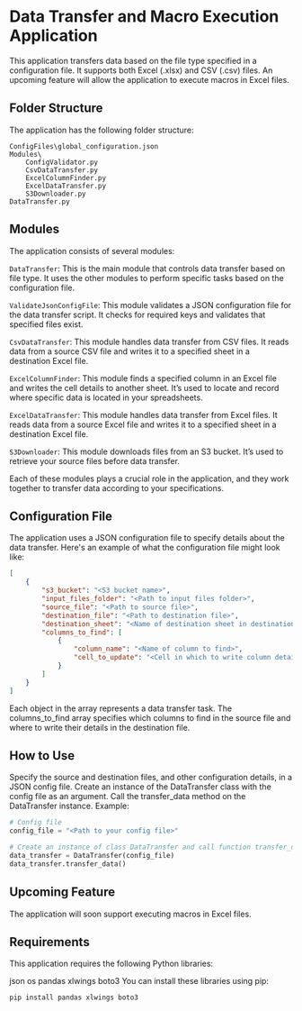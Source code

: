 # Data Transfer and Macro Execution Application

This application transfers data based on the file type specified in a configuration file. It supports both Excel (.xlsx) and CSV (.csv) files. An upcoming feature will allow the application to execute macros in Excel files.

## Folder Structure

The application has the following folder structure:

```Application
ConfigFiles\global_configuration.json
Modules\
    ConfigValidator.py
    CsvDataTransfer.py
    ExcelColumnFinder.py
    ExcelDataTransfer.py
    S3Downloader.py
DataTransfer.py
```
## Modules
The application consists of several modules:

`DataTransfer`: This is the main module that controls data transfer based on file type. It uses the other modules to perform specific tasks based on the configuration file.

`ValidateJsonConfigFile`: This module validates a JSON configuration file for the data transfer script. It checks for required keys and validates that specified files exist.

`CsvDataTransfer`: This module handles data transfer from CSV files. It reads data from a source CSV file and writes it to a specified sheet in a destination Excel file.

`ExcelColumnFinder`: This module finds a specified column in an Excel file and writes the cell details to another sheet. It’s used to locate and record where specific data is located in your spreadsheets.

`ExcelDataTransfer`: This module handles data transfer from Excel files. It reads data from a source Excel file and writes it to a specified sheet in a destination Excel file.

`S3Downloader`: This module downloads files from an S3 bucket. It’s used to retrieve your source files before data transfer.

Each of these modules plays a crucial role in the application, and they work together to transfer data according to your specifications.

## Configuration File

The application uses a JSON configuration file to specify details about the data transfer. Here's an example of what the configuration file might look like:

```json
[
    {
        "s3_bucket": "<S3 bucket name>",
        "input_files_folder": "<Path to input files folder>",
        "source_file": "<Path to source file>",
        "destination_file": "<Path to destination file>",
        "destination_sheet": "<Name of destination sheet in destination file>",
        "columns_to_find": [
            {
                "column_name": "<Name of column to find>",
                "cell_to_update": "<Cell in which to write column details>"
            }
        ]
    }
]
```
Each object in the array represents a data transfer task. The columns_to_find array specifies which columns to find in the source file and where to write their details in the destination file.

## How to Use

Specify the source and destination files, and other configuration details, in a JSON config file.
Create an instance of the DataTransfer class with the config file as an argument.
Call the transfer_data method on the DataTransfer instance.
Example:
```python
# Config file
config_file = "<Path to your config file>"

# Create an instance of class DataTransfer and call function transfer_data
data_transfer = DataTransfer(config_file)
data_transfer.transfer_data()
```

## Upcoming Feature
The application will soon support executing macros in Excel files.

## Requirements
This application requires the following Python libraries:

json
os
pandas
xlwings
boto3
You can install these libraries using pip:
```
pip install pandas xlwings boto3
```
